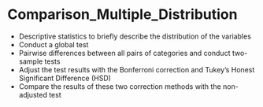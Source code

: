 # Comparison_Multiple_Distribution
- Descriptive statistics to briefly describe the distribution of the variables
- Conduct a global test
- Pairwise differences between all pairs of categories and conduct two-sample tests
- Adjust the test results with the Bonferroni correction and Tukey’s Honest Significant Difference (HSD)
- Compare the results of these two correction methods with the non-adjusted test
